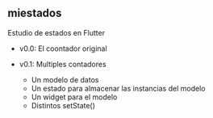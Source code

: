 ## miestados

Estudio de estados en Flutter

- v0.0: El coontador original

- v0.1: Multiples contadores
  * Un modelo de datos
  * Un estado para almacenar las instancias del modelo
  * Un widget para el modelo
  * Distintos setState()